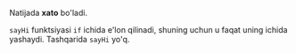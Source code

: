 Natijada **xato** bo'ladi.

`sayHi` funktsiyasi `if` ichida e'lon qilinadi, shuning uchun u faqat uning ichida yashaydi. Tashqarida `sayHi` yo'q.
